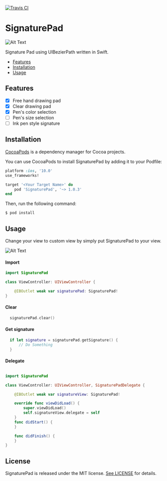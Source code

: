 [![Travis CI](https://travis-ci.org/TorIsHere/SignaturePad.svg?branch=master)](https://travis-ci.org/TorIsHere/SignaturePad)

# SignaturePad

![Alt Text](https://github.com/TorIsHere/SignaturePad/raw/master/hello.gif)

Signature Pad using UIBezierPath written in Swift.
- [Features](#features)
- [Installation](#installation)
- [Usage](#usage)

## Features

- [x] Free hand drawing pad
- [x] Clear drawing pad
- [x] Pen's color selection
- [ ] Pen's size selection
- [ ] Ink pen style signature

## Installation

[CocoaPods](http://cocoapods.org) is a dependency manager for Cocoa projects.


You can use CocoaPods to install SignaturePad by adding it to your Podfile:

```ruby
platform :ios, '10.0'
use_frameworks!

target '<Your Target Name>' do
    pod 'SignaturePad', '~> 1.0.3'
end
```

Then, run the following command:

```bash
$ pod install
```

## Usage
Change your view to custom view by simply put SignaturePad to your view.

![Alt Text](https://github.com/TorIsHere/SignaturePad/raw/master/signaturepad_view.png)

#### Import
```swift
import SignaturePad

class ViewController: UIViewController {

    @IBOutlet weak var signaturePad: SignaturePad!
}
```

#### Clear
```swift
  signaturePad.clear()
```

#### Get signature
```swift
  if let signature = signaturePad.getSignature() {
      // Do Something
  }
```

#### Delegate
```swift

import SignaturePad

class ViewController: UIViewController, SignaturePadDelegate {

    @IBOutlet weak var signatureView: SignaturePad!  

    override func viewDidLoad() {
        super.viewDidLoad()
        self.signatureView.delegate = self
    }
    func didStart() {
    }

    func didFinish() {
    }
}
```

## License

SignaturePad is released under the MIT license. [See LICENSE](https://github.com/TorIsHere/SignaturePad/blob/master/LICENSE) for details.
